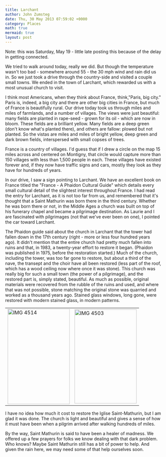 ```yaml
---
title: Larchant
author: John Zumsteg
date: Thu, 30 May 2013 07:59:02 +0000
category: Places
math: true
mermaid: true
layout: post
---
```

Note: this was Saturday, May 19 - little late posting this because of the delay in getting connected.

We tried to walk around today, really we did. But though the temperature wasn't too bad - somewhere around 55 - the 30 mph wind and rain did us in. So we just took a drive through the country-side and visited a couple small towns. We ended in the town of Larchant, which rewarded us with a most unusual church to visit.

I think most Americans, when they think about France, think,"Paris, big city." Paris is, indeed, a big city and there are other big cities in France, but much of France is beautifully rural. Our drive today took us through miles and miles of farmlands, and a number of villages. The views were just beautiful: many fields are planted in rape-seed - grown for its oil - which are now in bloom. These fields are a brilliant yellow. Many fields are a deep green (don't know what's planted there), and others are fallow: plowed but not planted. So the vistas are miles and miles of bright yellow, deep green and dark brown fields, interspersed with small copses of trees.

France is a country of villages. I'd guess that if I drew a circle on the map 15 miles across and centered on Montigny, that circle would capture more than 150 villages with less than 1,500 people in each. These villages have existed forever and, if they now have traffic signs and cars, mostly they look as they have for hundreds of years.

In our drive, I saw a sign pointing to Larchant. We have an excellent book on France titled the "France - A Phaidon Cultural Guide" which details every small cultural detail of the slightest interest throughout France. I had read the entry for Larchant, as it is not too far from us, and remembered that it's thought that a Saint Mathurin was born there in the third century. Whether he was born there or not, in the Middle Ages a church was built on top of his funerary chapel and became a pilgrimage destination. As Laurie and I are fascinated with pilgrimages (not that we've ever been on one), I pointed the car toward Larchant.

The Phaidon guide said about the church in Larchant that the tower had fallen down in the 17th century (right - more or less four hundred years ago). It didn't mention that the entire church had pretty much fallen into ruins and that, in 1983, a twenty-year effort to restore it began. (Phaidon was published in 1975, before the restoration started.) Much of the church, including the tower, was too far gone to restore, but about a third of the nave, the transept and the choir have all been restored (less part of the roof, which has a wood ceiling now where once it was stone). This church was really big for such a small town (the power of a pilgrimage), and the restored part is, simply stated, beautiful. As much as possible, original materials were recovered from the rubble of the ruins and used, and where that was not possible, stone matching the original stone was quarried and worked as a thousand years ago. Stained glass windows, long gone, were restored with modern stained glass, in modern patterns.
<table>
<tbody>
<tr>
<td><img style="display: block; margin-left: auto; margin-right: auto;" title="IMG_4514.jpg" alt="IMG 4514" src="http:/assets/images/2013/05/IMG_45141.jpg" width="200" height="307" border="0" /></td>
<td><img style="display: block; margin-left: auto; margin-right: auto;" title="IMG_4503.jpg" alt="IMG 4503" src="http:/assets/images/2013/05/IMG_45032.jpg" width="200" height="303" border="0" /></td>
</tr>
</tbody>
</table>
I have no idea how much it cost to restore the Iglise Saint-Mathurin, but I am glad it was done. The church is light and beautiful and gives a sense of how it must have been when a pilgrim arrived after walking hundreds of miles.

By the way, Saint Mathurin is said to have been a healer of madness. We offered up a few prayers for folks we know dealing with that dark problem. Who knows? Maybe Saint Mathurin still has a bit of power to help. And given the rain here, we may need some of that help ourselves soon.
